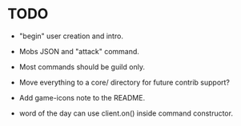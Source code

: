 
# TODO

  * "begin" user creation and intro.
  * Mobs JSON and "attack" command.
  * Most commands should be guild only.
  * Move everything to a core/ directory for future contrib support?
  * Add game-icons note to the README.
  
  * word of the day can use client.on() inside command constructor.
